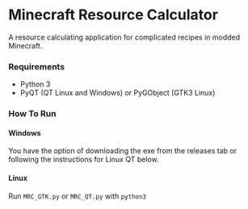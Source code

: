 # Minecraft Resource Calculator
A resource calculating application for complicated recipes in modded Minecraft.

### Requirements
* Python 3
* PyQT (QT Linux and Windows) or PyGObject (GTK3 Linux)

### How To Run
#### Windows
You have the option of downloading the exe from the releases tab or following the instructions for Linux QT below.
#### Linux
Run ```MRC_GTK.py``` or ```MRC_QT.py``` with ```python3```
